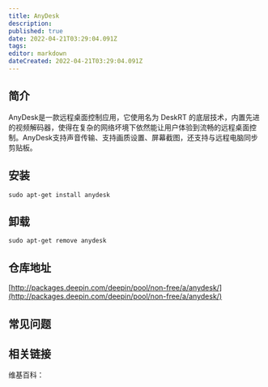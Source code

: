 ```yaml
---
title: AnyDesk
description: 
published: true
date: 2022-04-21T03:29:04.091Z
tags: 
editor: markdown
dateCreated: 2022-04-21T03:29:04.091Z
---
```


## 简介

AnyDesk是一款远程桌面控制应用，它使用名为 DeskRT 的底层技术，内置先进的视频解码器，使得在复杂的网络坏境下依然能让用户体验到流畅的远程桌面控制。AnyDesk支持声音传输、支持画质设置、屏幕截图，还支持与远程电脑同步剪贴板。

## 安装

`sudo apt-get install anydesk`

## 卸载

`sudo apt-get remove anydesk`

## 仓库地址

[http://packages.deepin.com/deepin/pool/non-free/a/anydesk/](http://packages.deepin.com/deepin/pool/non-free/a/anydesk/)


## 常见问题


## 相关链接

维基百科：
